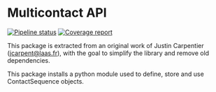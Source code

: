 # Multicontact API

[![Pipeline status](https://gepgitlab.laas.fr/loco-3d/multicontact-api/badges/master/pipeline.svg)](https://gepgitlab.laas.fr/loco-3d/multicontact-api/commits/master)
[![Coverage report](https://gepgitlab.laas.fr/loco-3d/multicontact-api/badges/master/coverage.svg?job=doc-coverage)](http://projects.laas.fr/gepetto/doc/loco-3d/multicontact-api/master/coverage/)


This package is extracted from an original work of Justin Carpentier (jcarpent@laas.fr),
with the goal to simplify the library and remove old dependencies.

This package installs a python module used to define, store and use ContactSequence objects.
